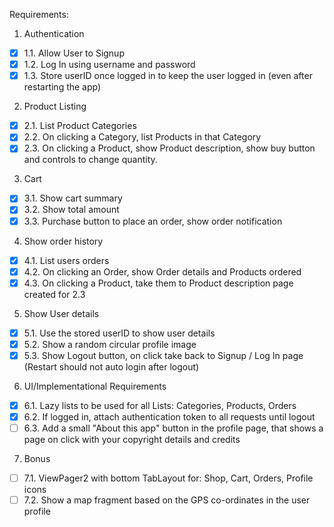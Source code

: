 Requirements:
1. Authentication
- [x] 1.1. Allow User to Signup
- [x] 1.2. Log In using username and password
- [x] 1.3. Store userID once logged in to keep the user logged in (even after restarting the app)
2. Product Listing
- [x] 2.1. List Product Categories
- [x] 2.2. On clicking a Category, list Products in that Category
- [x] 2.3. On clicking a Product, show Product description, show buy button and controls to change quantity.
3. Cart
- [x] 3.1. Show cart summary
- [x] 3.2. Show total amount
- [x] 3.3. Purchase button to place an order, show order notification
4. Show order history
- [x] 4.1. List users orders
- [x] 4.2. On clicking an Order, show Order details and Products ordered
- [x] 4.3. On clicking a Product, take them to Product description page created for 2.3
5. Show User details
- [x] 5.1. Use the stored userID to show user details
- [x] 5.2. Show a random circular profile image
- [x] 5.3. Show Logout button, on click take back to Signup / Log In page (Restart should not auto login after logout)
6. UI/Implementational Requirements
- [x] 6.1. Lazy lists to be used for all Lists: Categories, Products, Orders
- [x] 6.2. If logged in, attach authentication token to all requests until logout
- [ ] 6.3. Add a small "About this app" button in the profile page, that shows a page on click with your copyright details and credits
7. Bonus
- [ ] 7.1. ViewPager2 with bottom TabLayout for: Shop, Cart, Orders, Profile icons
- [ ] 7.2. Show a map fragment based on the GPS co-ordinates in the user profile
